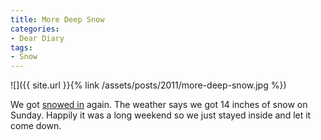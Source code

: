 ```yaml
---
title: More Deep Snow
categories:
- Dear Diary
tags:
- Snow
---
```


![]({{ site.url }}{% link /assets/posts/2011/more-deep-snow.jpg %})

We got [snowed in](/thingelstad/snowed-in) again. The weather says we got 14 inches of snow on Sunday. Happily it was a long weekend so we just stayed inside and let it come down.
